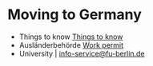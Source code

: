 # Moving to Germany

- Things to know [Things to know](https://www.movehub.com/us/international-moving/germany/)
- Ausländerbehörde [Work permit](https://allaboutberlin.com/guides/berlin-auslanderbehorde-same-day-appointment)
- University [](https://identity.fu-berlin.de/registration/new?execution=e2s3) | info-service@fu-berlin.de 

